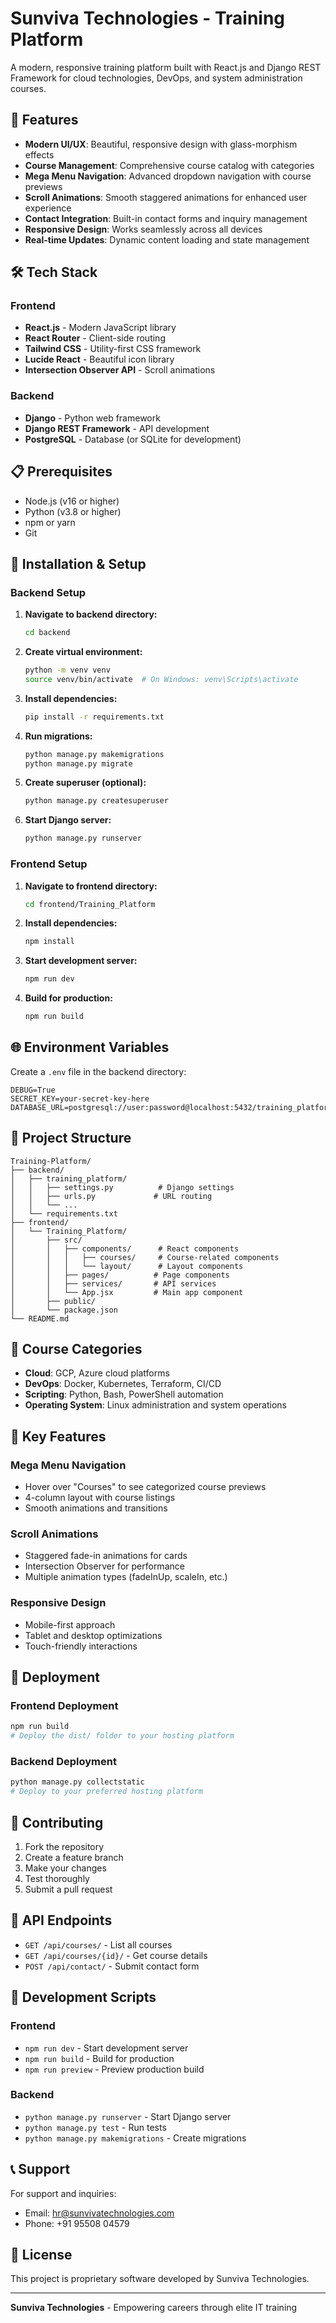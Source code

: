 # Sunviva Technologies - Training Platform

A modern, responsive training platform built with React.js and Django REST Framework for cloud technologies, DevOps, and system administration courses.

## 🚀 Features

- **Modern UI/UX**: Beautiful, responsive design with glass-morphism effects
- **Course Management**: Comprehensive course catalog with categories
- **Mega Menu Navigation**: Advanced dropdown navigation with course previews
- **Scroll Animations**: Smooth staggered animations for enhanced user experience
- **Contact Integration**: Built-in contact forms and inquiry management
- **Responsive Design**: Works seamlessly across all devices
- **Real-time Updates**: Dynamic content loading and state management

## 🛠 Tech Stack

### Frontend
- **React.js** - Modern JavaScript library
- **React Router** - Client-side routing
- **Tailwind CSS** - Utility-first CSS framework
- **Lucide React** - Beautiful icon library
- **Intersection Observer API** - Scroll animations

### Backend
- **Django** - Python web framework
- **Django REST Framework** - API development
- **PostgreSQL** - Database (or SQLite for development)

## 📋 Prerequisites

- Node.js (v16 or higher)
- Python (v3.8 or higher)
- npm or yarn
- Git

## 🔧 Installation & Setup

### Backend Setup

1. **Navigate to backend directory:**
   ```bash
   cd backend
   ```

2. **Create virtual environment:**
   ```bash
   python -m venv venv
   source venv/bin/activate  # On Windows: venv\Scripts\activate
   ```

3. **Install dependencies:**
   ```bash
   pip install -r requirements.txt
   ```

4. **Run migrations:**
   ```bash
   python manage.py makemigrations
   python manage.py migrate
   ```

5. **Create superuser (optional):**
   ```bash
   python manage.py createsuperuser
   ```

6. **Start Django server:**
   ```bash
   python manage.py runserver
   ```

### Frontend Setup

1. **Navigate to frontend directory:**
   ```bash
   cd frontend/Training_Platform
   ```

2. **Install dependencies:**
   ```bash
   npm install
   ```

3. **Start development server:**
   ```bash
   npm run dev
   ```

4. **Build for production:**
   ```bash
   npm run build
   ```

## 🌐 Environment Variables

Create a `.env` file in the backend directory:

```env
DEBUG=True
SECRET_KEY=your-secret-key-here
DATABASE_URL=postgresql://user:password@localhost:5432/training_platform
```

## 📁 Project Structure

```
Training-Platform/
├── backend/
│   ├── training_platform/
│   │   ├── settings.py          # Django settings
│   │   ├── urls.py             # URL routing
│   │   └── ...
│   └── requirements.txt
├── frontend/
│   └── Training_Platform/
│       ├── src/
│       │   ├── components/      # React components
│       │   │   ├── courses/     # Course-related components
│       │   │   └── layout/      # Layout components
│       │   ├── pages/          # Page components
│       │   ├── services/       # API services
│       │   └── App.jsx         # Main app component
│       ├── public/
│       └── package.json
└── README.md
```

## 🎯 Course Categories

- **Cloud**: GCP, Azure cloud platforms
- **DevOps**: Docker, Kubernetes, Terraform, CI/CD
- **Scripting**: Python, Bash, PowerShell automation
- **Operating System**: Linux administration and system operations

## 🎨 Key Features

### Mega Menu Navigation
- Hover over "Courses" to see categorized course previews
- 4-column layout with course listings
- Smooth animations and transitions

### Scroll Animations
- Staggered fade-in animations for cards
- Intersection Observer for performance
- Multiple animation types (fadeInUp, scaleIn, etc.)

### Responsive Design
- Mobile-first approach
- Tablet and desktop optimizations
- Touch-friendly interactions

## 🚀 Deployment

### Frontend Deployment
```bash
npm run build
# Deploy the dist/ folder to your hosting platform
```

### Backend Deployment
```bash
python manage.py collectstatic
# Deploy to your preferred hosting platform
```

## 🤝 Contributing

1. Fork the repository
2. Create a feature branch
3. Make your changes
4. Test thoroughly
5. Submit a pull request

## 📝 API Endpoints

- `GET /api/courses/` - List all courses
- `GET /api/courses/{id}/` - Get course details
- `POST /api/contact/` - Submit contact form

## 🔧 Development Scripts

### Frontend
- `npm run dev` - Start development server
- `npm run build` - Build for production
- `npm run preview` - Preview production build

### Backend
- `python manage.py runserver` - Start Django server
- `python manage.py test` - Run tests
- `python manage.py makemigrations` - Create migrations

## 📞 Support

For support and inquiries:
- Email: hr@sunvivatechnologies.com
- Phone: +91 95508 04579

## 📄 License

This project is proprietary software developed by Sunviva Technologies.

---

**Sunviva Technologies** - Empowering careers through elite IT training
